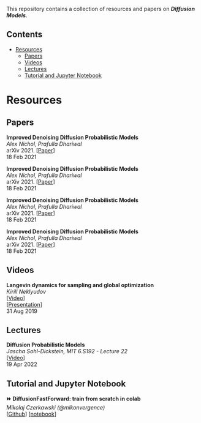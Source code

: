 This repository contains a collection of resources and papers on ***Diffusion Models***.


## Contents
- [Resources](#resources)
  - [Papers](#papers)
  - [Videos](#videos)
  - [Lectures](#lectures)
  - [Tutorial and Jupyter Notebook](#tutorial-and-jupyter-notebook)


# Resources

##  Papers

**Improved Denoising Diffusion Probabilistic Models** \
*Alex Nichol, Prafulla Dhariwal* \
arXiv 2021. [[Paper](https://arxiv.org/abs/2102.09672x)] \
18 Feb 2021

**Improved Denoising Diffusion Probabilistic Models** \
*Alex Nichol, Prafulla Dhariwal* \
arXiv 2021. [[Paper](https://arxiv.org/abs/2102.09672x)] \
18 Feb 2021

**Improved Denoising Diffusion Probabilistic Models** \
*Alex Nichol, Prafulla Dhariwal* \
arXiv 2021. [[Paper](https://arxiv.org/abs/2102.09672x)] \
18 Feb 2021

**Improved Denoising Diffusion Probabilistic Models** \
*Alex Nichol, Prafulla Dhariwal* \
arXiv 2021. [[Paper](https://arxiv.org/abs/2102.09672x)] \
18 Feb 2021


## Videos

**Langevin dynamics for sampling and global optimization** \
*Kirill Neklyudov* \
[[Video](https://www.youtube.com/watch?v=3-KzIjoFJy4&ab_channel=BayesGroup.ru)] \
[[Presentation](https://docs.google.com/presentation/d/1_yekoTv_CHRgz6vsT57RMDESHjlnbGQvq8tYCxKLyW0/edit#slide=id.g5fd1c965c6_0_12)] \
31 Aug 2019

## Lectures

**Diffusion Probabilistic Models** \
*Jascha Sohl-Dickstein, MIT 6.S192 - Lecture 22* \
[[Video](https://www.youtube.com/watch?v=XCUlnHP1TNM)] \
19 Apr 2022

## Tutorial and Jupyter Notebook

**:fast_forward: DiffusionFastForward: train from scratch in colab** \
*Mikolaj Czerkawski (@mikonvergence)* \
[[Github](https://github.com/mikonvergence/DiffusionFastForward)]
[[notebook](https://github.com/mikonvergence/DiffusionFastForward#computer-code)]